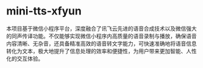 # mini-tts-xfyun
本项目基于微信小程序平台，深度融合了讯飞云先进的语音合成技术以及微信强大的同声传译功能。不仅能够实现微信小程序内高质量的语音录制与播放，确保语音内容清晰、无杂音，还具备精准高效的语音转文字能力，可快速准确地将语音信息转化为文本，极大地提升了信息处理的效率和便捷性，为用户带来更加智能、人性化的交互体验。
